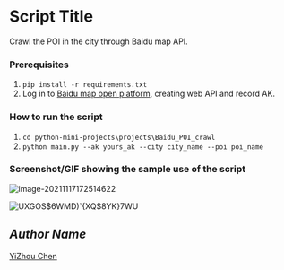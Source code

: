 # Script Title

<!--Remove the below lines and add yours -->
Crawl the POI in the city through Baidu map API.

### Prerequisites
<!--Remove the below lines and add yours -->

1. `pip install -r requirements.txt`
2. Log in to [Baidu map open platform](https://lbsyun.baidu.com/apiconsole/key#/home), creating web API and record AK.

### How to run the script

<!--Remove the below lines and add yours -->

1. `cd python-mini-projects\projects\Baidu_POI_crawl`
2. `python main.py --ak yours_ak --city city_name --poi poi_name` 

### Screenshot/GIF showing the sample use of the script

<!--Remove the below lines and add yours -->

![image-20211117172514622](https://user-images.githubusercontent.com/71769312/142175449-294daf40-413a-43df-aa3a-8d99a203afa9.png)

![UXGOS$6WMD)`{XQ$8YK}7WU](https://user-images.githubusercontent.com/71769312/142175459-8f10d1c4-5c5d-4754-9fd5-d5ec58a79081.png)

## *Author Name*

<!--Remove the below lines and add yours -->
[YiZhou Chen](https://github.com/geoyee)
